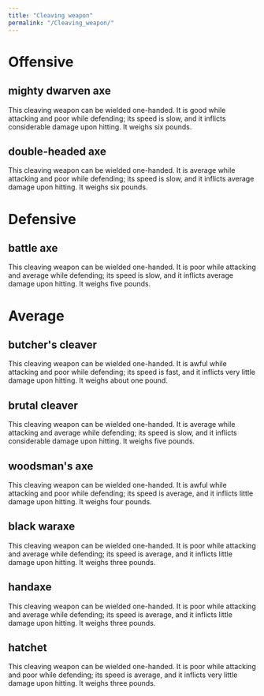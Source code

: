 ```yaml
---
title: "Cleaving weapon"
permalink: "/Cleaving_weapon/"
---
```


# Offensive

## mighty dwarven axe

This cleaving weapon can be wielded one-handed. It is good while
attacking and poor while defending; its speed is slow, and it inflicts
considerable damage upon hitting. It weighs six pounds.

## double-headed axe

This cleaving weapon can be wielded one-handed. It is average while
attacking and poor while defending; its speed is slow, and it inflicts
average damage upon hitting. It weighs six pounds.

# Defensive

## battle axe

This cleaving weapon can be wielded one-handed. It is poor while
attacking and average while defending; its speed is slow, and it
inflicts average damage upon hitting. It weighs five pounds.

# Average

## butcher's cleaver

This cleaving weapon can be wielded one-handed. It is awful while
attacking and poor while defending; its speed is fast, and it inflicts
very little damage upon hitting. It weighs about one pound.

## brutal cleaver

This cleaving weapon can be wielded one-handed. It is average while
attacking and average while defending; its speed is slow, and it
inflicts considerable damage upon hitting. It weighs five pounds.

## woodsman's axe

This cleaving weapon can be wielded one-handed. It is awful while
attacking and poor while defending; its speed is average, and it
inflicts little damage upon hitting. It weighs four pounds.

## black waraxe

This cleaving weapon can be wielded one-handed. It is poor while
attacking and average while defending; its speed is average, and it
inflicts little damage upon hitting. It weighs three pounds.

## handaxe

This cleaving weapon can be wielded one-handed. It is poor while
attacking and average while defending; its speed is average, and it
inflicts little damage upon hitting. It weighs three pounds.

## hatchet

This cleaving weapon can be wielded one-handed. It is poor while
attacking and poor while defending; its speed is average, and it
inflicts very little damage upon hitting. It weighs three pounds.